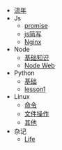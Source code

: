 <!-- [//]: [首页](/) -->
* [流年](markdown/js/index)
* Js
    * [promise](markdown/js/promise)
    * [js简写](markdown/js/简写)
    * [Nginx](markdown/other/nginx)
* Node
    * [基础知识](markdown/Node/node)
    * [Node Web](markdown/Node/lesson1)
* Python
    * [基础](markdown/Python/python)
    * [lesson1](markdown/Python/lesson1)
* Linux
    * [命令](markdown/Linux/linux)
    * [文件操作](markdown/Linux/file)
    * [其他](markdown/Linux/other)
* 杂记
    * [Life](markdown/Other/other)